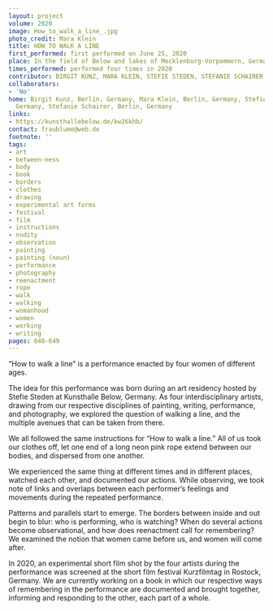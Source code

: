 ```yaml
---
layout: project
volume: 2020
image: How_to_walk_a_line_.jpg
photo_credit: Mara Klein
title: HOW TO WALK A LINE
first_performed: first performed on June 25, 2020
place: In the field of Below and lakes of Mecklenburg-Vorpommern, Germany
times_performed: performed four times in 2020
contributor: BIRGIT KUNZ, MARA KLEIN, STEFIE STEDEN, STEFANIE SCHAIRER
collaborators:
- 'No'
home: Birgit Kunz, Berlin, Germany, Mara Klein, Berlin, Germany, Stefie Steden, Berlin,
  Germany, Stefanie Schairer, Berlin, Germany
links:
- https://kunsthallebelow.de/kw26khb/
contact: fraublume@web.de
footnote: ''
tags:
- art
- between-ness
- body
- book
- borders
- clothes
- drawing
- experimental art forms
- festival
- film
- instructions
- nudity
- observation
- painting
- painting (noun)
- performance
- photography
- reenactment
- rope
- walk
- walking
- womanhood
- women
- working
- writing
pages: 648-649
---
```


“How to walk a line” is a performance enacted by four women of different ages. 

The idea for this performance was born during an art residency hosted by Stefie Steden at Kunsthalle Below, Germany. As four interdisciplinary artists, drawing from our respective disciplines of painting, writing, performance, and photography, we explored the question of walking a line, and the multiple avenues that can be taken from there. 

We all followed the same instructions for “How to walk a line.” All of us took our clothes off, let one end of a long neon pink rope extend between our bodies, and dispersed from one another.

We experienced the same thing at different times and in different places, watched each other, and documented our actions. While observing, we took note of links and overlaps between each performer’s feelings and movements during the repeated performance. 

Patterns and parallels start to emerge. The borders between inside and out begin to blur: who is performing, who is watching? When do several actions become observational, and how does reenactment call for remembering? We examined the notion that women came before us, and women will come after.

In 2020, an experimental short film shot by the four artists during the performance was screened at the short film festival Kurzfilmtag in Rostock, Germany. We are currently working on a book in which our respective ways of remembering in the performance are documented and brought together, informing and responding to the other, each part of a whole.